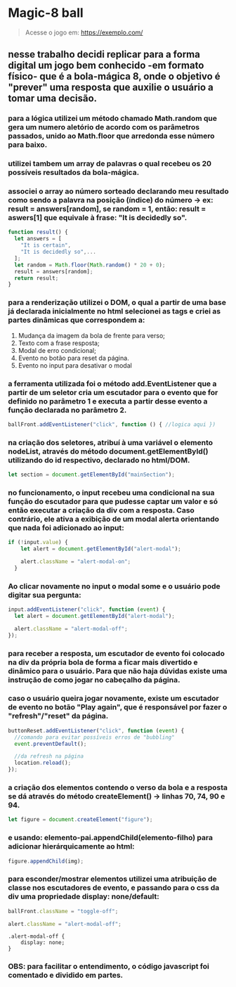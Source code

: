 # Magic-8 ball <!-- adc link para imagem -->

>Acesse o jogo em: <https://exemplo.com/>


## nesse trabalho decidi replicar para a forma digital um jogo bem conhecido -em formato físico- que é a bola-mágica 8, onde o objetivo é "prever" uma resposta que auxilie o usuário a tomar uma decisão.

### para a lógica utilizei um método chamado Math.random que gera um numero aletório de acordo com os parâmetros passados, unido ao Math.floor que arredonda esse número para baixo.

### utilizei tambem um array de palavras o qual recebeu os 20 possíveis resultados da bola-mágica.

### associei o array ao número sorteado declarando meu resultado como sendo a palavra na posição (índice) do número -> ex: result = answers[random], se random = 1, então: result = aswers[1] que equivale à frase: "It is decidedly so".

~~~javascript
function result() {
  let answers = [
    "It is certain",
    "It is decidedly so",...
  ];
  let random = Math.floor(Math.random() * 20 + 0);
  result = answers[random];
  return result;
}
~~~

### para a renderização utilizei o DOM, o qual a partir de uma base já declarada inicialmente no html selecionei as tags e criei as partes dinâmicas que correspondem a:
1. Mudança da imagem da bola de frente para verso;
2. Texto com a frase resposta;
3. Modal de erro condicional;
4. Evento no botão para reset da página.
5. Evento no input para desativar o modal

### a ferramenta utilizada foi o método add.EventListener que a partir de um seletor cria um escutador para o evento que for definido no parâmetro 1 e executa a partir desse evento a função declarada no parâmetro 2.

~~~javascript
ballFront.addEventListener("click", function () { //logica aqui })
~~~

### na criação dos seletores, atribuí à uma variável o elemento nodeList, através do método document.getElementById() utilizando do id respectivo, declarado no html/DOM.

~~~javascript
let section = document.getElementById("mainSection");
~~~

### no funcionamento, o input recebeu uma condicional na sua função do escutador para que pudesse captar um valor e só então executar a criação da div com a resposta. Caso contrário, ele ativa a exibição de um modal alerta orientando que nada foi adicionado ao input:

~~~javascript
if (!input.value) {
    let alert = document.getElementById("alert-modal");

    alert.className = "alert-modal-on";
  }
~~~

### Ao clicar novamente no input o modal some e o usuário pode digitar sua pergunta:

~~~javascript
input.addEventListener("click", function (event) {
  let alert = document.getElementById("alert-modal");

  alert.className = "alert-modal-off";
});
~~~

### para receber a resposta, um escutador de evento foi colocado na div da própria bola de forma a ficar mais divertido e dinâmico para o usuário. Para que não haja dúvidas existe uma instrução de como jogar no cabeçalho da página.

### caso o usuário queira jogar novamente, existe um escutador de evento no botão "Play again", que é responsável por fazer o "refresh"/"reset" da página.

~~~javascript
buttonReset.addEventListener("click", function (event) {
  //comando para evitar possíveis erros de "bubbling"
  event.preventDefault();

  //da refresh na página
  location.reload();
});
~~~

### a criação dos elementos contendo o verso da bola e a resposta se dá através do método createElement() -> linhas 70, 74, 90 e 94.

~~~javascript
let figure = document.createElement("figure");
~~~

### e usando: elemento-pai.appendChild(elemento-filho) para adicionar hierárquicamente ao html:

~~~javascript
figure.appendChild(img);
~~~

### para esconder/mostrar elementos utilizei uma atribuição de classe nos escutadores de evento, e passando para o css da div uma propriedade display: none/default:

~~~javascript
ballFront.className = "toggle-off";
~~~

~~~javascript
alert.className = "alert-modal-off";
~~~

```
.alert-modal-off {
    display: none;
}
```

###  **OBS:** para facilitar o entendimento, o código javascript foi comentado e dividido em partes.
